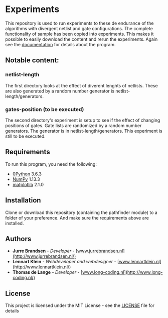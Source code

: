 # Experiments

This repository is used to run experiments to these de endurance of the algorithms with divergent netlist and gate configurations. The complete functionality of sample has been copied into experiments. This makes it possible to easily download the content and rerun the experiments. Again see the [documentation](https://lennartjklein.github.io/pathfinder/) for details about the program.

## Notable content:

### netlist-length

The first directory looks at the effect of diverent lenghts of netlists. These are also generated by a random number generator is netlist-length/generators.

### gates-position (to be executed)

The second directory's experiment is setup to see if the effect of changing positions of gates. Gate lists are randomized by a random number generators. The generator is in netlist-length/generators. This experiment is still to be executed.

## Requirements

To run this program, you need the following:

* [0Python](https://www.python.org/downloads/) 3.6.3
* [NumPy](http://www.numpy.org/) 1.13.3
* [matplotlib](https://matplotlib.org/index.html) 2.1.0

## Installation

Clone or download this repository (containing the pathfinder module) to a folder of your preference. And make sure the requirements above are installed.

## Authors

* **Jurre Brandsen** - *Developer* - [www.jurrebrandsen.nl](http://www.jurrebrandsen.nl/)
* **Lennart Klein** - *Webdeveloper and webdesigner* - [www.lennartklein.nl](http://www.lennartklein.nl/)
* **Thomas de Lange** - *Developer* - [www.long-coding.nl](http://www.long-coding.nl/)

## License

This project is licensed under the MIT License - see the [LICENSE](LICENSE) file for details
